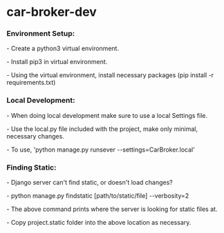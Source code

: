 # car-broker-dev

<h3>Environment Setup:</h3>
<p>- Create a python3 virtual environment.</p>
<p>- Install pip3 in virtual environment.</p>
<p>- Using the virtual environment, install necessary packages (pip install -r requirements.txt)</p>


<h3>Local Development:</h3>
<p>- When doing local development make sure to use a local Settings file.</p>
<p>- Use the local.py file included with the project, make only minimal, necessary changes.</p>
<p>- To use, 'python manage.py runsever --settings=CarBroker.local'</p>

<h3>Finding Static:</h3>
<p>- Django server can't find static, or doesn't load changes?</p>
<p>- python manage.py findstatic [path/to/static/file] --verbosity=2</p>
<p>- The above command prints where the server is looking for static files at.</p>
<p>- Copy project.static folder into the above location as necessary.</p>
